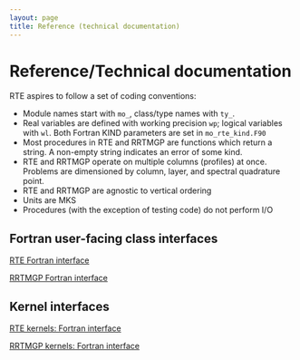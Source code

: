 ```yaml
---
layout: page
title: Reference (technical documentation)
---
```


# Reference/Technical documentation

RTE aspires to follow a set of coding conventions:

- Module names start with `mo_`, class/type names with `ty_`.
- Real variables are defined with working precision `wp`; logical variables with `wl`.
  Both Fortran KIND parameters are set in `mo_rte_kind.F90`
- Most procedures in RTE and RRTMGP are functions which return a string. A non-empty string indicates an error of some kind.
- RTE and RRTMGP operate on multiple columns (profiles) at once. Problems are dimensioned by column, layer,
  and spectral quadrature point.
- RTE and RRTMGP are agnostic to vertical ordering
- Units are MKS
- Procedures (with the exception of testing code) do not perform I/O

## Fortran user-facing class interfaces

[RTE Fortran interface](./rte-fortran-interface/index.html)

[RRTMGP Fortran interface](./rrtmgp-fortran-interface/index.html)

## Kernel interfaces

[RTE kernels: Fortran interface](./rte-kernels/index.html)

[RRTMGP kernels: Fortran interface](./rrtmgp-kernels/index.html)
